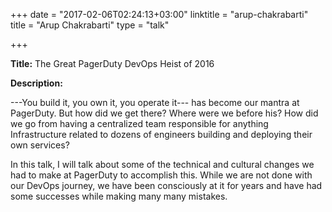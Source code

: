 +++
date = "2017-02-06T02:24:13+03:00"
linktitle = "arup-chakrabarti"
title = "Arup Chakrabarti"
type = "talk"

+++

<div class="span-15  ">
  <div class="span-15  last ">
  <p><strong>Title:</strong>
The Great PagerDuty DevOps Heist of 2016
</p>

<p><strong>Description:</strong></p>

<p>
---You build it, you own it, you operate it--- has become our mantra at PagerDuty. But how did we get there? Where were we before his? How did we go from having a centralized team responsible for anything Infrastructure related to dozens of engineers building and deploying their own services? 

In this talk, I will talk about some of the technical and cultural changes we had to make at PagerDuty to accomplish this. While we are not done with our DevOps journey, we have been consciously at it for years and have had some successes while making many many mistakes.
</p>
<p>

  </div>
</div>

